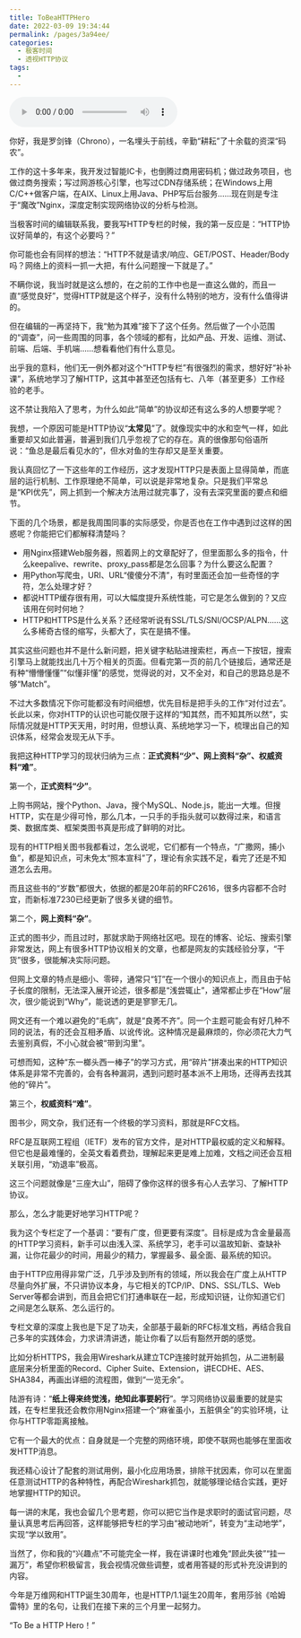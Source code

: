 ```yaml
---
title: ToBeaHTTPHero
date: 2022-03-09 19:34:44
permalink: /pages/3a94ee/
categories:
  - 极客时间
  - 透视HTTP协议
tags:
  - 
---
```

<audio title="开篇词.ToBeaHTTPHero" src="https://static001.geekbang.org/resource/audio/24/7f/243a3f2cac4406a379a8030f9e2e897f.mp3" controls="controls"></audio> 
<p>你好，我是罗剑锋（Chrono），一名埋头于前线，辛勤“耕耘”了十余载的资深“码农”。</p><p>工作的这十多年来，我开发过智能IC卡，也倒腾过商用密码机；做过政务项目，也做过商务搜索；写过网游核心引擎，也写过CDN存储系统；在Windows上用C/C++做客户端，在AIX、Linux上用Java、PHP写后台服务……现在则是专注于“魔改”Nginx，深度定制实现网络协议的分析与检测。</p><p>当极客时间的编辑联系我，要我写HTTP专栏的时候，我的第一反应是：“HTTP协议好简单的，有这个必要吗？”</p><p>你可能也会有同样的想法：“HTTP不就是请求/响应、GET/POST、Header/Body吗？网络上的资料一抓一大把，有什么问题搜一下就是了。”</p><p>不瞒你说，我当时就是这么想的，在之前的工作中也是一直这么做的，而且一直“感觉良好”，觉得HTTP就是这个样子，没有什么特别的地方，没有什么值得讲的。</p><p>但在编辑的一再坚持下，我“勉为其难”接下了这个任务。然后做了一个小范围的“调查”，问一些周围的同事，各个领域的都有，比如产品、开发、运维、测试、前端、后端、手机端……想看看他们有什么意见。</p><p>出乎我的意料，他们无一例外都对这个“HTTP专栏”有很强烈的需求，想好好“补补课”，系统地学习了解HTTP，这其中甚至还包括有七、八年（甚至更多）工作经验的老手。</p><!-- [[[read_end]]] --><p>这不禁让我陷入了思考，<span class="orange">为什么如此“简单”的协议却还有这么多的人想要学呢？</span></p><p>我想，一个原因可能是HTTP协议“<strong>太常见</strong>”了。就像现实中的水和空气一样，如此重要却又如此普遍，普遍到我们几乎忽视了它的存在。真的很像那句俗语所说：“鱼总是最后看见水的”，但水对鱼的生存却又是至关重要。</p><p>我认真回忆了一下这些年的工作经历，这才发现HTTP只是表面上显得简单，而底层的运行机制、工作原理绝不简单，可以说是非常地复杂。只是我们平常总是“KPI优先”，网上抓到一个解决方法用过就完事了，没有去深究里面的要点和细节。</p><p>下面的几个场景，都是我周围同事的实际感受，你是否也在工作中遇到过这样的困惑呢？你能把它们都解释清楚吗？</p><ul>
<li>用Nginx搭建Web服务器，照着网上的文章配好了，但里面那么多的指令，什么keepalive、rewrite、proxy_pass都是怎么回事？为什么要这么配置？</li>
<li>用Python写爬虫，URI、URL“傻傻分不清”，有时里面还会加一些奇怪的字符，怎么处理才好？</li>
<li>都说HTTP缓存很有用，可以大幅度提升系统性能，可它是怎么做到的？又应该用在何时何地？</li>
<li>HTTP和HTTPS是什么关系？还经常听说有SSL/TLS/SNI/OCSP/ALPN……这么多稀奇古怪的缩写，头都大了，实在是搞不懂。</li>
</ul><p>其实这些问题也并不是什么新问题，把关键字粘贴进搜索栏，再点一下按钮，搜索引擎马上就能找出几十万个相关的页面。但看完第一页的前几个链接后，通常还是有种“懵懵懂懂”“似懂非懂”的感觉，觉得说的对，又不全对，和自己的思路总是不够“Match”。</p><p>不过大多数情况下你可能都没有时间细想，优先目标是把手头的工作“对付过去”。长此以来，你对HTTP的认识也可能仅限于这样的“知其然，而不知其所以然”，实际情况就是HTTP天天用，时时用，但想认真、系统地学习一下，梳理出自己的知识体系，经常会发现无从下手。</p><p>我把这种HTTP学习的现状归纳为三点：<strong>正式资料“少”、网上资料“杂”、权威资料“难”</strong>。</p><p>第一个，<strong>正式资料“少”</strong>。</p><p>上购书网站，搜个Python、Java，搜个MySQL、Node.js，能出一大堆。但搜HTTP，实在是少得可怜，那么几本，一只手的手指头就可以数得过来，和语言类、数据库类、框架类图书真是形成了鲜明的对比。</p><p>现有的HTTP相关图书我都看过，怎么说呢，它们都有一个特点，“广撒网，捕小鱼”，都是知识点，可未免太“照本宣科”了，理论有余实践不足，看完了还是不知道怎么去用。</p><p>而且这些书的“岁数”都很大，依据的都是20年前的RFC2616，很多内容都不合时宜，而新标准7230已经更新了很多关键的细节。</p><p>第二个，<strong>网上资料“杂”</strong>。</p><p>正式的图书少，而且过时，那就求助于网络社区吧。现在的博客、论坛、搜索引擎非常发达，网上有很多HTTP协议相关的文章，也都是网友的实践经验分享，“干货”很多，很能解决实际问题。</p><p>但网上文章的特点是细小、零碎，通常只“钉”在一个很小的知识点上，而且由于帖子长度的限制，无法深入展开论述，很多都是“浅尝辄止”，通常都止步在“How”层次，很少能说到“Why”，能说透的更是寥寥无几。</p><p>网文还有一个难以避免的“毛病”，就是“良莠不齐”。同一个主题可能会有好几种不同的说法，有的还会互相矛盾、以讹传讹。这种情况是最麻烦的，你必须花大力气去鉴别真假，不小心就会被“带到沟里”。</p><p>可想而知，这种“东一榔头西一棒子”的学习方式，用“碎片”拼凑出来的HTTP知识体系是非常不完善的，会有各种漏洞，遇到问题时基本派不上用场，还得再去找其他的“碎片”。</p><p>第三个，<strong>权威资料“难”</strong>。</p><p>图书少，网文杂，我们还有一个终极的学习资料，那就是RFC文档。</p><p>RFC是互联网工程组（IETF）发布的官方文件，是对HTTP最权威的定义和解释。但它也是最难懂的，全英文看着费劲，理解起来更是难上加难，文档之间还会互相关联引用，“劝退率”极高。</p><p>这三个问题就像是“三座大山”，阻碍了像你这样的很多有心人去学习、了解HTTP协议。</p><p>那么，怎么才能更好地学习HTTP呢？</p><p>我为这个专栏定了一个基调：<span class="orange">“要有广度，但更要有深度”</span>。目标是成为含金量最高的HTTP学习资料，新手可以由浅入深、系统学习，老手可以温故知新、查缺补漏，让你花最少的时间，用最少的精力，掌握最多、最全面、最系统的知识。</p><p>由于HTTP应用得非常广泛，几乎涉及到所有的领域，所以我会在广度上从HTTP尽量向外扩展，不只讲协议本身，与它相关的TCP/IP、DNS、SSL/TLS、Web Server等都会讲到，而且会把它们打通串联在一起，形成知识链，让你知道它们之间是怎么联系、怎么运行的。</p><p>专栏文章的深度上我也是下足了功夫，全部基于最新的RFC标准文档，再结合我自己多年的实践体会，力求讲清讲透，能让你看了以后有豁然开朗的感觉。</p><p>比如分析HTTPS，我会用Wireshark从建立TCP连接时就开始抓包，从二进制最底层来分析里面的Record、Cipher Suite、Extension，讲ECDHE、AES、SHA384，再画出详细的流程图，做到“一览无余”。</p><p>陆游有诗：“<strong>纸上得来终觉浅，绝知此事要躬行</strong>”。学习网络协议最重要的就是实践，在专栏里我还会教你用Nginx搭建一个“麻雀虽小，五脏俱全”的实验环境，让你与HTTP零距离接触。</p><p>它有一个最大的优点：自身就是一个完整的网络环境，即使不联网也能够在里面收发HTTP消息。</p><p>我还精心设计了配套的测试用例，最小化应用场景，排除干扰因素，你可以在里面任意测试HTTP的各种特性，再配合Wireshark抓包，就能够理论结合实践，更好地掌握HTTP的知识。</p><p>每一讲的末尾，我也会留几个思考题，你可以把它当作是求职时的面试官问题，尽量认真思考后再回答，这样能够<span class="orange">把专栏的学习由“被动地听”，转变为“主动地学”，实现“学以致用”</span>。</p><p>当然了，你和我的“兴趣点”不可能完全一样，我在讲课时也难免“顾此失彼”“挂一漏万”，希望你积极留言，我会视情况做些调整，或者用答疑的形式补充没讲到的内容。</p><p>今年是万维网和HTTP诞生30周年，也是HTTP/1.1诞生20周年，套用莎翁《哈姆雷特》里的名句，让我们在接下来的三个月里一起努力。</p><p>“To Be a HTTP Hero！”</p><p></p>